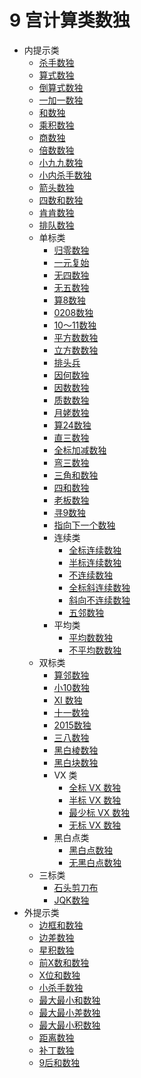 # 9 宫计算类数独

* 内提示类
  * [杀手数独](内提示类/杀手数独.md)
  * [算式数独](内提示类/算式数独.md)
  * [倒算式数独](内提示类/倒算式数独.md)
  * [一加一数独](内提示类/一加一数独.md)
  * [和数独](内提示类/和数独.md)
  * [乘积数独](内提示类/乘积数独.md)
  * [商数独](内提示类/商数独.md)
  * [倍数数独](内提示类/倍数数独.md)
  * [小九九数独](内提示类/小九九数独.md)
  * [小内杀手数独](内提示类/小内杀手数独.md)
  * [箭头数独](内提示类/箭头数独.md)
  * [四数和数独](内提示类/四数和数独.md)
  * [肯肯数独](内提示类/肯肯数独.md)
  * [排队数独](内提示类/排队数独.md)
  * 单标类
    * [归零数独](内提示类/单标类/归零数独.md)
    * [一元复始](内提示类/单标类/一元复始.md)
    * [无四数独](内提示类/单标类/无四数独.md)
    * [无五数独](内提示类/单标类/无五数独.md)
    * [算8数独](内提示类/单标类/算8数独.md)
    * [0208数独](内提示类/单标类/0208数独.md)
    * [10～11数独](内提示类/单标类/10～11数独.md)
    * [平方数数独](内提示类/单标类/平方数数独.md)
    * [立方数数独](内提示类/单标类/立方数数独.md)
    * [排头兵](内提示类/单标类/排头兵.md)
    * [因何数独](内提示类/单标类/因何数独.md)
    * [因数数独](内提示类/单标类/因数数独.md)
    * [质数数独](内提示类/单标类/质数数独.md)
    * [月姥数独](内提示类/单标类/月姥数独.md)
    * [算24数独](内提示类/单标类/算24数独.md)
    * [直三数独](内提示类/单标类/直三数独.md)
    * [全标加减数独](内提示类/单标类/全标加减数独.md)
    * [弯三数独](内提示类/单标类/弯三数独.md)
    * [三角和数独](内提示类/单标类/三角和数独.md)
    * [四和数独](内提示类/单标类/四和数独.md)
    * [老板数独](内提示类/单标类/老板数独.md)
    * [寻9数独](内提示类/单标类/寻9数独.md)
    * [指向下一个数独](内提示类/单标类/指向下一个数独.md)
    * 连续类
      * [全标连续数独](内提示类/单标类/连续类/全标连续数独.md)
      * [半标连续数独](内提示类/单标类/连续类/半标连续数独.md)
      * [不连续数独](内提示类/单标类/连续类/不连续数独.md)
      * [全标斜连续数独](内提示类/单标类/连续类/全标斜连续数独.md)
      * [斜向不连续数独](内提示类/单标类/连续类/斜向不连续数独.md)
      * [五邻数独](内提示类/单标类/连续类/五邻数独.md)
    * 平均类
      * [平均数数独](内提示类/单标类/平均类/平均数数独.md)
      * [不平均数数独](内提示类/单标类/平均类/不平均数数独.md)
  * 双标类
    * [算邻数独](内提示类/双标类/算邻数独.md)
    * [小10数独](内提示类/双标类/全标小10数独.md)
    * [XI 数独](内提示类/双标类/XI数独.md)
    * [十一数独](内提示类/双标类/十一数独.md)
    * [2015数独](内提示类/双标类/2015数独.md)
    * [三八数独](内提示类/双标类/三八数独.md)
    * [黑白棱数独](内提示类/双标类/黑白棱数独.md)
    * [黑白块数独](内提示类/双标类/黑白块数独.md)
    * VX 类
      * [全标 VX 数独](内提示类/双标类/VX类/全标VX数独.md)
      * [半标 VX 数独](内提示类/双标类/VX类/半标VX数独.md)
      * [最少标 VX 数独](内提示类/双标类/VX类/最少标VX数独.md)
      * [无标 VX 数独](内提示类/双标类/VX类/无标VX数独.md)
    * 黑白点类
      * [黑白点数独](内提示类/双标类/黑白点类/黑白点数独.md)
      * [无黑白点数独](内提示类/双标类/黑白点类/无黑白点数独.md)
  * 三标类
    * [石头剪刀布](内提示类/三标类/石头剪刀布.md)
    * [JQK数独](内提示类/三标类/JQK数独.md)
* 外提示类
  * [边框和数独](外提示类/边框和数独.md)
  * [边差数独](外提示类/边差数独.md)
  * [星积数独](外提示类/星积数独.md)
  * [前X数和数独](外提示类/前X数和数独.md)
  * [X位和数独](外提示类/X位和数独.md)
  * [小杀手数独](外提示类/小杀手数独.md)
  * [最大最小和数独](外提示类/最大最小和数独.md)
  * [最大最小差数独](外提示类/最大最小差数独.md)
  * [最大最小积数独](外提示类/最大最小积数独.md)
  * [距离数独](外提示类/距离数独.md)
  * [补丁数独](外提示类/补丁数独.md)
  * [9后和数独](外提示类/9后和数独.md)